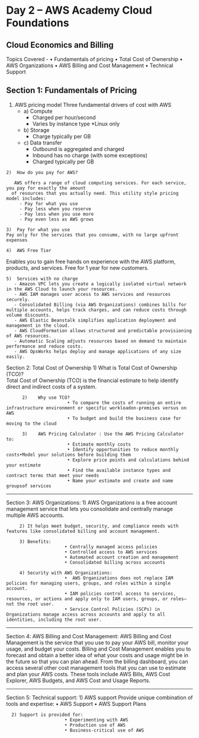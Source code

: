 # Day 2 – AWS Academy Cloud Foundations  

## Cloud Economics and Billing

Topics Covered -
• Fundamentals of pricing
• Total Cost of Ownership
• AWS Organizations
• AWS Billing and Cost Management
• Technical Support

## Section 1: Fundamentals of Pricing
   1) AWS pricing model
   Three fundamental drivers of cost with AWS
      - a) Compute
          - Charged per hour/second
          - Varies by instance type
            *Linux only
      - b) Storage
         - Charge typically per GB
      - c) Data transfer
         - Outbound is aggregated and charged
         - Inbound has no charge  (with some exceptions)
         - Charged typically per GB

    2)	How do you pay for AWS?
    
       AWS offers a range of cloud computing services. For each service, you pay for exactly the amount 
      of resources that you actually need. This utility style pricing model includes:
         - Pay for what you use
         - Pay less when you reserve
         - Pay less when you use more
         - Pay even less as AWS grows

    3)	Pay for what you use
    Pay only for the services that you consume, with no large upfront expenses

    4)	AWS Free Tier
    
   Enables you to gain free hands on experience with the AWS  platform, products, and services. Free for 1 year for new customers.

    5)	Services with no charge
       - Amazon VPC lets you create a logically isolated virtual network in the AWS Cloud to launch your resources.
       - AWS IAM manages user access to AWS services and resources securely.
       - Consolidated Billing (via AWS Organizations) combines bills for multiple accounts, helps track charges, and can reduce costs through volume discounts.
       - AWS Elastic Beanstalk simplifies application deployment and management in the cloud.
       - AWS CloudFormation allows structured and predictable provisioning of AWS resources.
       - Automatic Scaling adjusts resources based on demand to maintain performance and reduce costs.
       - AWS OpsWorks helps deploy and manage applications of any size easily.

Section 2: Total Cost of Ownership
          1)	What is Total Cost of Ownership (TCO)?                                                   
                Total Cost of Ownership (TCO) is the financial estimate to help identify direct and indirect costs of a system.

          2)	Why use TCO?
                           • To compare the costs of running an entire infrastructure environment or specific workloadon-premises versus on AWS
                           • To budget and build the business case for moving to the cloud

          3)	AWS Pricing Calculator : Use the AWS Pricing Calculator to:
                           • Estimate monthly costs
                           • Identify opportunities to reduce monthly costs•Model your solutions before building them
                           • Explore price points and calculations behind your estimate
                           • Find the available instance types and contract terms that meet your needs
                           • Name your estimate and create and name groupsof services
--------------------------------------------------------------------------------------------------------------------------------------------------------------------------------

Section 3: AWS Organizations:
         1) AWS Organizations is a free account management service that lets you consolidate and centrally manage multiple AWS accounts. 

         2) It helps meet budget, security, and compliance needs with features like consolidated billing and account management.

         3) Benefits:
                          •	Centrally managed access policies
                          •	Controlled access to AWS services
                          •	Automated account creation and management
                          •	Consolidated billing across accounts

         4) Security with AWS Organizations:
                          •	 AWS Organizations does not replace IAM policies for managing users, groups, and roles within a single account.
                          • IAM policies control access to services, resources, or actions and apply only to IAM users, groups, or roles—not the root user.
                          •	Service Control Policies (SCPs) in Organizations manage access across accounts and apply to all identities, including the root user.

--------------------------------------------------------------------------------------------------------------------------------------------------------------------------------

Section 4: AWS Billing and Cost Management:
         AWS Billing and Cost Management is the service that you use to pay your AWS bill, monitor your usage, and budget your costs. 
         Billing and Cost Management enables you to forecast and obtain a better idea of what your costs and usage might be in the future so that you can plan ahead.
         From the billing dashboard, you can access several other cost management tools that you can use to estimate and plan your AWS costs.
         These tools include AWS Bills, AWS Cost Explorer, AWS Budgets, and AWS Cost and Usage Reports.

--------------------------------------------------------------------------------------------------------------------------------------------------------------------------------

Section 5: Technical support:
      1) AWS support Provide unique combination of tools and expertise:
                          • AWS Support 
                          • AWS Support Plans	

      2) Support is provided for:
                          • Experimenting with AWS
                          • Production use of AWS
                          • Business-critical use of AWS




